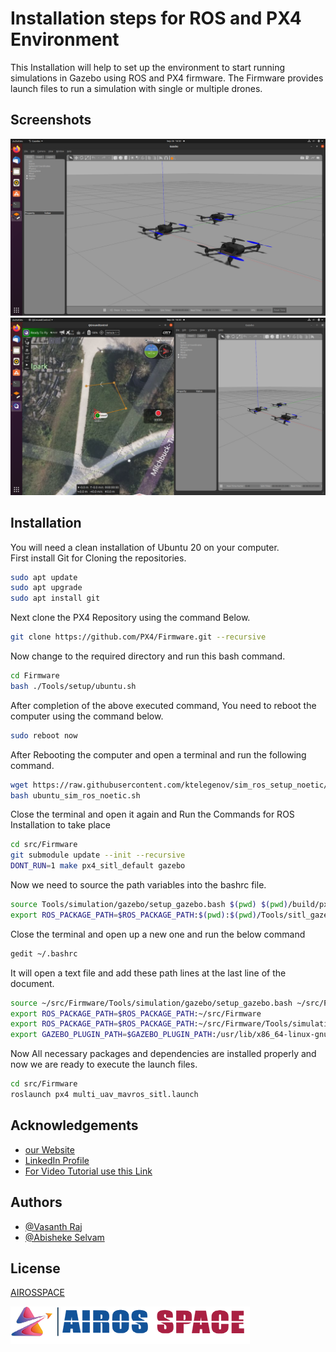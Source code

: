 
# Installation steps for ROS and PX4 Environment

This Installation will help to set up the environment to start running simulations in Gazebo using ROS and PX4 firmware. The Firmware provides launch files to run a simulation with single or multiple drones.

## Screenshots

![Multi-Drone Shots](https://github.com/Airosspace/ROS_PX4_Installation/blob/main/images/image1.png)\
![Multi-Drone GCS Swarm Operation](https://github.com/Airosspace/ROS_PX4_Installation/blob/main/images/iamge2.png)

## Installation
You will need a clean installation of Ubuntu 20 on your computer.\
First install Git for Cloning the repositories.
```bash
sudo apt update
sudo apt upgrade
sudo apt install git
```
Next clone the PX4 Repository using the command Below.
```bash
git clone https://github.com/PX4/Firmware.git --recursive
```
Now change to the required directory and run this bash command.
```bash
cd Firmware
bash ./Tools/setup/ubuntu.sh
```
After completion of the above executed command, You need to reboot the computer using the command below.
```bash
sudo reboot now
```
After Rebooting the computer and open a terminal and run the following command.
```bash
wget https://raw.githubusercontent.com/ktelegenov/sim_ros_setup_noetic/main/ubuntu_sim_ros_noetic.sh
bash ubuntu_sim_ros_noetic.sh
```
Close the terminal and open it again and Run the Commands for ROS Installation to take place
```bash
cd src/Firmware
git submodule update --init --recursive
DONT_RUN=1 make px4_sitl_default gazebo
```
Now we need to source the path variables into the bashrc file.
```bash
source Tools/simulation/gazebo/setup_gazebo.bash $(pwd) $(pwd)/build/px4_sitl_default
export ROS_PACKAGE_PATH=$ROS_PACKAGE_PATH:$(pwd):$(pwd)/Tools/sitl_gazebo
```
Close the terminal and open up a new one and run the below command
```bash
gedit ~/.bashrc
```
It will open a text file and add these path lines at the last line of the document.
```bash
source ~/src/Firmware/Tools/simulation/gazebo/setup_gazebo.bash ~/src/Firmware ~/src/Firmware/build/px4_sitl_default
export ROS_PACKAGE_PATH=$ROS_PACKAGE_PATH:~/src/Firmware
export ROS_PACKAGE_PATH=$ROS_PACKAGE_PATH:~/src/Firmware/Tools/simulation/gazebo/sitl_gazebo
export GAZEBO_PLUGIN_PATH=$GAZEBO_PLUGIN_PATH:/usr/lib/x86_64-linux-gnu/gazebo-9/plugins
```
Now All necessary packages and dependencies are installed properly and now we are ready to execute the launch files.
```bash
cd src/Firmware
roslaunch px4 multi_uav_mavros_sitl.launch
```
## Acknowledgements

 - [our Website](https://airosspace.com/)
 - [LinkedIn Profile](https://twitter.com/airosspace)
 - [For Video Tutorial use this Link](https://youtube.com/channel/UCjYW5HZyEUAJd96KT5pJPxw)
## Authors

- [@Vasanth Raj](https://github.com/vasantharajr)
- [@Abisheke Selvam](https://www.github.com/abisheke-rgb)


## License

[AIROSSPACE](https://choosealicense.com/licenses/mit/)


![Logo](https://github.com/Airosspace/ROS_PX4_Installation/blob/main/images/logo.png)

